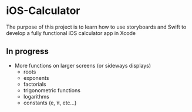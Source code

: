 # iOS-Calculator

The purpose of this project is to learn how to use storyboards and Swift to develop a fully functional iOS calculator app in Xcode



## In progress
- More functions on larger screens (or sideways displays)
  - roots
  - exponents
  - factorials
  - trigonometric functions
  - logarithms
  - constants (e, π, etc...)
